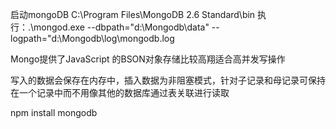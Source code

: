 
启动mongoDB
C:\Program Files\MongoDB 2.6 Standard\bin
执行：.\mongod.exe --dbpath="d:\Mongodb\data"  --logpath="d:\Mongodb\log\mongodb.log

Mongo提供了JavaScript 的BSON对象存储比较高翔适合高并发写操作

写入的数据会保存在内存中，插入数据为非阻塞模式，针对子记录和母记录可保持在一个记录中而不用像其他的数据库通过表关联进行读取

npm install mongodb

